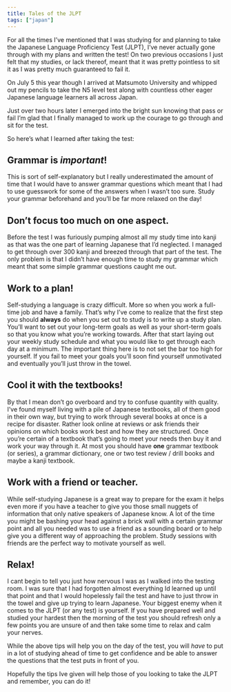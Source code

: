 ```yaml
---
title: Tales of the JLPT
tags: ["japan"]
---
```

For all the times I’ve mentioned that I was studying for and planning to take the Japanese Language Proficiency Test (JLPT), I’ve never actually gone through with my plans and written the test! On two previous occasions I just felt that my studies, or lack thereof, meant that it was pretty pointless to sit it as I was pretty much guaranteed to fail it.  

On July 5 this year though I arrived at Matsumoto University and whipped out my pencils to take the N5 level test along with countless other eager Japanese language learners all across Japan.

Just over two hours later I emerged into the bright sun knowing that pass or fail I’m glad that I finally managed to work up the courage to go through and sit for the test.

So here’s what I learned after taking the test:

## Grammar is _important_!

This is sort of self-explanatory but I really underestimated the amount of time that I would have to answer grammar questions which meant that I had to use guesswork for some of the answers when I wasn’t too sure. Study your grammar beforehand and you’ll be far more relaxed on the day!

## Don’t focus too much on one aspect.

Before the test I was furiously pumping almost all my study time into kanji as that was the one part of learning Japanese that I’d neglected. I managed to get through over 300 kanji and breezed through that part of the test. The only problem is that I didn’t have enough time to study my grammar which meant that some simple grammar questions caught me out.

## Work to a plan!

Self-studying a language is crazy difficult. More so when you work a full-time job and have a family. That’s why I’ve come to realize that the first step you should **always** do when you set out to study is to write up a study plan. You’ll want to set out your long-term goals as well as your short-term goals so that you know what you’re working towards. After that start laying out your weekly study schedule and what you would like to get through each day at a minimum. The important thing here is to not set the bar too high for yourself. If you fail to meet your goals you’ll soon find yourself unmotivated and eventually you’ll just throw in the towel.

## Cool it with the textbooks!

By that I mean don’t go overboard and try to confuse quantity with quality. I’ve found myself living with a pile of Japanese textbooks, all of them good in their own way, but trying to work through several books at once is a recipe for disaster. Rather look online at reviews or ask friends their opinions on which books work best and how they are structured. Once you’re certain of a textbook that’s going to meet your needs then buy it and work your way through it. At most you should have **one** grammar textbook (or series), a grammar dictionary, one or two test review / drill books and maybe a kanji textbook.

## Work with a friend or teacher.

While self-studying Japanese is a great way to prepare for the exam it helps even more if you have a teacher to give you those small nuggets of information that only native speakers of Japanese know. A lot of the time you might be bashing your head against a brick wall with a certain grammar point and all you needed was to use a friend as a sounding board or to help give you a different way of approaching the problem. Study sessions with friends are the perfect way to motivate yourself as well.

## Relax!

I cant begin to tell you just how nervous I was as I walked into the testing room. I was sure that I had forgotten almost everything Id learned up until that point and that I would hopelessly fail the test and have to just throw in the towel and give up trying to learn Japanese. Your biggest enemy when it comes to the JLPT (or any test) is yourself. If you have prepared well and studied your hardest then the morning of the test you should refresh only a few points you are unsure of and then take some time to relax and calm your nerves.

While the above tips will help you on the day of the test, you will _have_ to put in a lot of studying ahead of time to get confidence and be able to answer the questions that the test puts in front of you.

Hopefully the tips Ive given will help those of you looking to take the JLPT and remember, you can do it!
